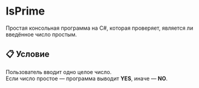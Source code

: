 # IsPrime

Простая консольная программа на C#, которая проверяет, является ли введённое число простым.

## 📋 Условие

Пользователь вводит одно целое число.  
Если число простое — программа выводит **YES**, иначе — **NO**.
